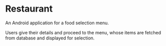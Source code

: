 # Restaurant

An Android application for a food selection menu.
<p> Users give their details and proceed to the menu, whose items are fetched from database and displayed for selection. <p>
